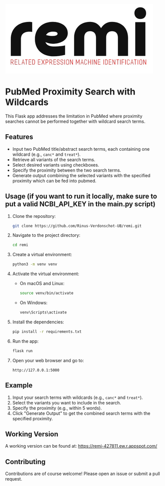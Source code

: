 ![App Screenshot](static/logo.jpg)

# PubMed Proximity Search with Wildcards

This Flask app addresses the limitation in PubMed where proximity searches cannot be performed together with wildcard search terms. 

## Features

- Input two PubMed title/abstract search terms, each containing one wildcard (e.g., `canc*` and `treat*`).
- Retrieve all variants of the search terms.
- Select desired variants using checkboxes.
- Specify the proximity between the two search terms.
- Generate output combining the selected variants with the specified proximity which can be fed into pubmed.

## Usage (if you want to run it locally, make sure to put a valid NCBI_API_KEY in the main.py script)

1. Clone the repository:
   ```bash
   git clone https://github.com/Rinus-Verdonschot-UB/remi.git
   ```

2. Navigate to the project directory:
   ```bash
   cd remi
   ```

3. Create a virtual environment:
   ```bash
   python3 -m venv venv
   ```

4. Activate the virtual environment:
   - On macOS and Linux:
     ```bash
     source venv/bin/activate
     ```
   - On Windows:
     ```bash
     venv\Scripts\activate
     ```

5. Install the dependencies:
   ```bash
   pip install -r requirements.txt
   ```

6. Run the app:
   ```bash
   flask run
   ```

7. Open your web browser and go to:
   ```
   http://127.0.0.1:5000
   ```

## Example

1. Input your search terms with wildcards (e.g., `canc*` and `treat*`).
2. Select the variants you want to include in the search.
3. Specify the proximity (e.g., within 5 words).
4. Click "Generate Output" to get the combined search terms with the specified proximity.

## Working Version
A working version can be found at: https://remi-427811.ew.r.appspot.com/

## Contributing
Contributions are of course welcome! Please open an issue or submit a pull request.
